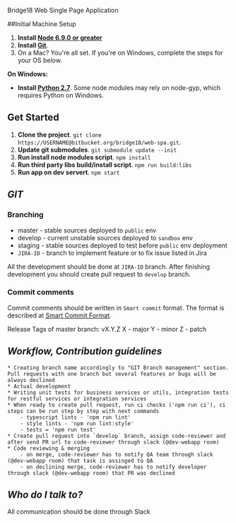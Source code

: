 Bridge18 Web Single Page Application

##Initial Machine Setup
1. **Install [Node 6.9.0 or greater](https://nodejs.org)**
2. **Install [Git](https://git-scm.com/downloads)**. 
3. On a Mac? You're all set. If you're on Windows, complete the steps for your OS below.  
 
**On Windows:** 
 
* **Install [Python 2.7](https://www.python.org/downloads/)**. Some node modules may rely on node-gyp, which requires Python on Windows.

## Get Started
1. **Clone the project**. `git clone https://USERNAME@bitbucket.org/bridge18/web-spa.git`.
2. **Update git submodules**. `git submodule update --init`
3. **Run install node modules script**. `npm install`
4. **Run third party libs build/install script**. `npm run build:libs`
5. **Run app on dev servert**. `npm start`

## *GIT* ##
### Branching ###
* master - stable sources deployed to `public` env
* develop - current unstable sources deployed to `sandbox` env
* staging - stable sources deployed to test before `public` env deployment
* `JIRA-ID` - branch to implement feature or to fix issue listed in Jira

All the development should be done at `JIRA-ID` branch.
After finishing development you should create pull request to `develop` branch.

### Commit comments
Commit comments should be written in `Smart commit` format.
The format is described at [Smart Commit Format](https://confluence.atlassian.com/jirasoftwarecloud/processing-issues-with-smart-commits-788960027.html).

Release Tags of master branch:
vX.Y.Z
X - major
Y - minor
Z - patch

## *Workflow, Contribution guidelines* ##

    * Creating branch name accordingly to "GIT Branch management" section. Pull requests with one branch but several features or bugs will be always declined
    * Actual development
    * Writing unit tests for business services or utils, integration tests for restful services or integration services
    * When ready to create pull request, run ci checks ('npm run ci'), ci steps can be run step by step with next commands
        - typescript lints - 'npm run lint'
        - style lints - 'npm run lint:style'
        - tests = 'npm run test'
    * Create pull request into `develop` branch, assign code-reviewer and after send PR url to code-reviewer through slack (@dev-webapp room)
    * Code reviewing & merging
        - on merge, code-reviewer has to notify QA team through slack (@dev-webapp room) that task is assinged to QA
        - on declining merge, code-reviewer has to notify developer through slack (@dev-webapp room) that PR was declined

## *Who do I talk to?* ##

All communication should be done through Slack
